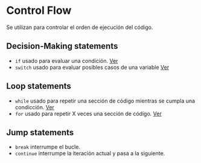 # Control Flow

Se utilizan para controlar el orden de ejecución del código.

## Decision-Making statements

- `if` usado para evaluar una condición. [Ver](ifs/)
- `switch` usado para evaluar posibles casos de una variable [Ver](switchs/)

## Loop statements

- `while` usado para repetir una sección de código mientras se cumpla una condicción. [Ver](whiles/)
- `for` usado para repetir X veces una sección de código. [Ver](fors/)

## Jump statements

- `break` interrumpe el bucle.
- `continue` interrumpe la iteración actual y pasa a la siguiente.